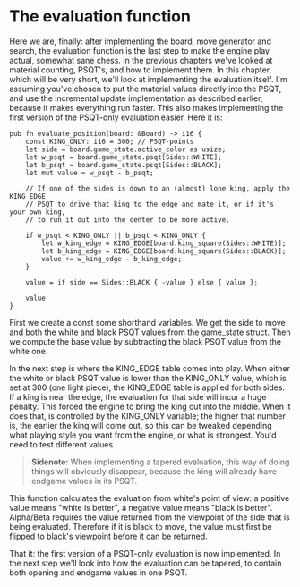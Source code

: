 # The evaluation function

Here we are, finally: after implementing the board, move generator and
search, the evaluation function is the last step to make the engine play
actual, somewhat sane chess. In the previous chapters we've looked at
material counting, PSQT's, and how to implement them. In this chapter,
which will be very short, we'll look at implementing the evaluation itself.
I'm assuming you've chosen to put the material values directly into the
PSQT, and use the incremental update implementation as described earlier,
because it makes everything run faster. This also makes implementing the
first version of the PSQT-only evaluation easier. Here it is:

```rust,ignore
pub fn evaluate_position(board: &Board) -> i16 {
    const KING_ONLY: i16 = 300; // PSQT-points
    let side = board.game_state.active_color as usize;
    let w_psqt = board.game_state.psqt[Sides::WHITE];
    let b_psqt = board.game_state.psqt[Sides::BLACK];
    let mut value = w_psqt - b_psqt;

    // If one of the sides is down to an (almost) lone king, apply the KING_EDGE
    // PSQT to drive that king to the edge and mate it, or if it's your own king,
    // to run it out into the center to be more active.

    if w_psqt < KING_ONLY || b_psqt < KING_ONLY {
        let w_king_edge = KING_EDGE[board.king_square(Sides::WHITE)];
        let b_king_edge = KING_EDGE[board.king_square(Sides::BLACK)];
        value += w_king_edge - b_king_edge;
    }

    value = if side == Sides::BLACK { -value } else { value };

    value
}
```

First we create a const some shorthand variables. We get the side to move
and both the white and black PSQT values from the game_state struct. Then
we compute the base value by subtracting the black PSQT value from the
white one.

In the next step is where the KING_EDGE table comes into play. When either
the white or black PSQT value is lower than the KING_ONLY value, which is
set at 300 (one light piece), the KING_EDGE table is applied for both
sides. If a king is near the edge, the evaluation for that side will incur
a huge penalty. This forced the engine to bring the king out into the
middle. When it does that, is controlled by the KING_ONLY variable; the
higher that number is, the earlier the king will come out, so this can be
tweaked depending what playing style you want from the engine, or what is
strongest. You'd need to test different values.

>__Sidenote:__ When implementing a tapered evaluation, this way of doing
>things will obviously disappear, because the king will already have
>endgame values in its PSQT.

This function calculates the evaluation from white's point of view: a
positive value means "white is better", a negative value means "black is
better". Alpha/Beta requires the value returned from the viewpoint of the
side that is being evaluated. Therefore if it is black to move, the value
must first be flipped to black's viewpoint before it can be returned.

That it: the first version of a PSQT-only evaluation is now implemented. In
the next step we'll look into how the evaluation can be tapered, to contain
both opening and endgame values in one PSQT.